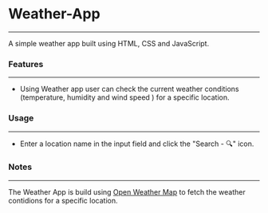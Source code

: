 # Weather-App
---
A simple weather app built using HTML, CSS and JavaScript.

### Features
---
+ Using Weather app user can check the current weather conditions (temperature, humidity and wind speed ) for a specific location.

### Usage
---
+ Enter a location name in the input field and click the "Search - 🔍︎" icon.

### Notes
---
The Weather App is build using <a href="https://api.openweathermap.org/data/2.5/weather?units=metric&q=">Open Weather Map</a> to fetch the weather contidions for a specific location.